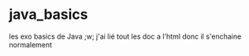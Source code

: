 # java_basics
les exo basics de Java ;w;
j'ai lié tout les doc a l'html donc il s'enchaine normalement
